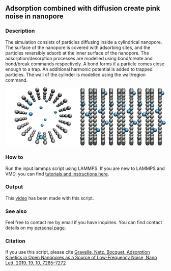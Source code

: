 ## Adsorption combined with diffusion create pink noise in nanopore

### Description

The simulation consists of particles diffusing inside a cylindrical nanopore. The surface of the nanopore is covered with adsorbing sites, and the particles reversibly adsorb at the inner surface of the nanopore. The adsorption/desorption processes are modelled using bond/create and bond/break commands respectively. A bond forms if a particle comes close enough to a trap. An additional harmonic potential is added to trapped particles. The wall of the cylinder is modelled using the wall/region command.

![adrbingparticles](./adsorbingparticles.png)

### How to

Run the input.lammps script using LAMMPS. If you are new to LAMMPS and VMD, you can find [tutorials and instructions here](https://lammpstutorials.github.io/).
 
### Output

This [video](https://youtu.be/lIL5v0_ObnU) has been made with this script.

### See also

Feel free to contact me by email if you have inquiries. You can find contact details on my [personal page](https://simongravelle.github.io/).

### Citation

If you use this script, please cite [Gravelle, Netz, Bocquet, Adsorption Kinetics in Open Nanopores as a Source of Low-Frequency Noise, Nano Lett. 2019, 19, 10, 7265–7272](https://doi.org/10.1021/acs.nanolett.9b02858)

